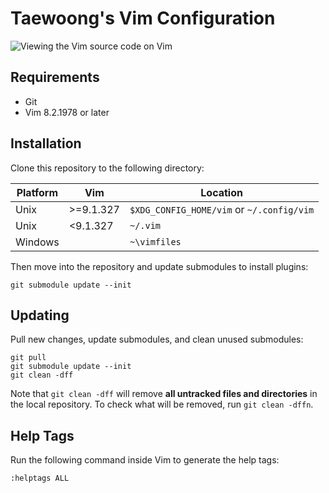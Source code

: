 # Taewoong's Vim Configuration

![Viewing the Vim source code on Vim](screenshot.png)

## Requirements

- Git
- Vim 8.2.1978 or later

## Installation

Clone this repository to the following directory:

| Platform | Vim       | Location                                  |
| -------- | --------- | ----------------------------------------- |
| Unix     | >=9.1.327 | `$XDG_CONFIG_HOME/vim` or `~/.config/vim` |
| Unix     | <9.1.327  | `~/.vim`                                  |
| Windows  |           | `~\vimfiles`                              |

Then move into the repository and update submodules to install plugins:

    git submodule update --init

## Updating

Pull new changes, update submodules, and clean unused submodules:

    git pull
    git submodule update --init
    git clean -dff

Note that `git clean -dff` will remove **all untracked files and directories**
in the local repository. To check what will be removed, run `git clean -dffn`.

## Help Tags

Run the following command inside Vim to generate the help tags:

    :helptags ALL
